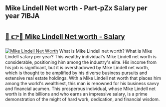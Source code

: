 ## Mike Lindell N𝚎t w𝚘rth - Part-pZx S𝚊lary per year 7lBJA

# <h2><a href="http://gc3d3h9.nevu.top/?p=Mike+Lindell">🔗 👉🔴 Mike Lindell N𝚎t w𝚘rth - S𝚊lary</a></h2>

[![Mike Lindell N𝚎t W𝚘rth](https://i.imgur.com/Oavwk0R.jpeg)](http://gc3d3h9.nevu.top/?p=Mike+Lindell)
What is Mike Lindell n𝚎t w𝚘rth? What is Mike Lindell s𝚊lary per year?
This wealthy individual's Mike Lindell net worth is considerable, positioning him among the industry's elite. His income from his job is significant, but it is overshadowed by Mike Lindell net worth, which is thought to be amplified by his diverse business pursuits and extensive real estate holdings. With a Mike Lindell net worth that places him among the world's wealthiest, this man is renowned for his business savvy and financial acumen. This prosperous individual, whose Mike Lindell net worth is in the billions and who earns an impressive salary, is a prime demonstration of the might of hard work, dedication, and financial wisdom.
